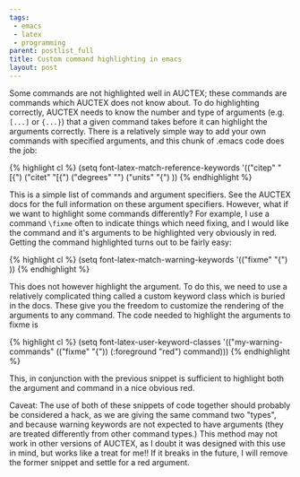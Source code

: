 ```yaml
---
tags:
 - emacs
 - latex
 - programming
parent: postlist_full
title: Custom command highlighting in emacs
layout: post
---
```


Some commands are not highlighted well in AUCTEX; these commands are
commands which AUCTEX does not know about. To do highlighting
correctly, AUCTEX needs to know the number and type of arguments
(e.g. `[...]` or `{...}`) that a given command takes before it can
highlight the arguments correctly. There is a relatively simple way to
add your own commands with specified arguments, and this chunk of
.emacs code does the job:

{% highlight cl %}
(setq font-latex-match-reference-keywords
          '(("citep" "[{")
           ("citet" "[{")
           ("degrees" "")
           ("units" "{") ))
{% endhighlight %}

This is a simple list of commands and argument specifiers. See the
AUCTEX docs for the full information on these argument
specifiers. However, what if we want to highlight some commands
differently? For example, I use a command `\fixme` often to indicate
things which need fixing, and I would like the command and it's
arguments to be highlighted very obviously in red. Getting the command
highlighted turns out to be fairly easy:

{% highlight cl %}
(setq font-latex-match-warning-keywords
      '(("fixme" "{") ))
{% endhighlight %}

This does not however highlight the argument. To do this, we need to
use a relatively complicated thing called a custom keyword class which
is buried in the docs. These give you the freedom to customize the
rendering of the arguments to any command. The code needed to
highlight the arguments to fixme is

{% highlight cl %}
(setq font-latex-user-keyword-classes
          '(("my-warning-commands"
                (("fixme" "{"))
                (:foreground "red")
                command)))
{% endhighlight %}

This, in conjunction with the previous snippet is sufficient to
highlight both the argument and command in a nice obvious red.

Caveat: The use of both of these snippets of code together should
probably be considered a hack, as we are giving the same command two
"types", and because warning keywords are not expected to have
arguments (they are treated differently from other command types.)
This method may not work in other versions of AUCTEX, as I doubt it
was designed with this use in mind, but works like a treat for me!! If
it breaks in the future, I will remove the former snippet and settle
for a red argument.
